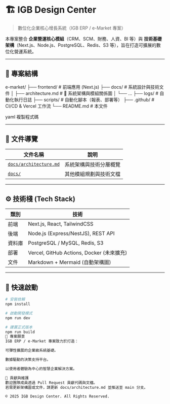 # 🏗 IGB Design Center

> 數位化企業核心增長系統（IGB ERP / e-Market 專案）

本專案整合 **企業營運核心模組**（CRM、SCM、財務、人資、BI 等）與 **技術基礎架構**（Next.js、Node.js、PostgreSQL、Redis、S3 等），旨在打造可擴展的數位化營運系統。

---

## 📁 專案結構

e-market/
├── frontend/ # 前端應用 (Next.js)
├── docs/ # 系統設計與技術文件
│ ├── architecture.md # 🧩 系統架構與模組關係圖
│ └── ...
├── logs/ # 自動化執行日誌
├── scripts/ # 自動化腳本（報表、部署等）
├── .github/ # CI/CD & Vercel 工作流
└── README.md # 本文件

yaml
複製程式碼

---

## 📖 文件導覽

| 文件名稱 | 說明 |
|-----------|------|
| [`docs/architecture.md`](./docs/architecture.md) | 系統架構與技術分層概覽 |
| [`docs/`](./docs) | 其他模組規劃與技術文檔 |

---

## ⚙️ 技術棧 (Tech Stack)

| 類別 | 技術 |
|------|------|
| 前端 | Next.js, React, TailwindCSS |
| 後端 | Node.js (Express/NestJS), REST API |
| 資料庫 | PostgreSQL / MySQL, Redis, S3 |
| 部署 | Vercel, GitHub Actions, Docker (未來擴充) |
| 文件 | Markdown + Mermaid (自動架構圖) |

---

## 🚀 快速啟動

```bash
# 安裝依賴
npm install

# 啟動開發模式
npm run dev

# 建置正式版本
npm run build
🧠 專案願景
IGB ERP / e-Market 專案致力於打造：

可彈性擴展的企業級系統基礎。

數據驅動的決策支持平台。

以使用者體驗為中心的智慧企業解決方案。

🧩 貢獻與維護
歡迎團隊成員透過 Pull Request 貢獻代碼與文檔。
若需更新架構圖或文件，請更新 docs/architecture.md 並推送至 main 分支。

© 2025 IGB Design Center. All Rights Reserved.
